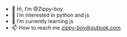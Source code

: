 - 👋 Hi, I’m @Zippy-boy
- 👀 I’m interested in python and js
- 🌱 I’m currently learning js
- 📫 How to reach me zippy-boy@outlook.com

<!---
Zippy-boy/Zippy-boy is a ✨ special ✨ repository because its `README.md` (this file) appears on your GitHub profile.
You can click the Preview link to take a look at your changes.
--->
